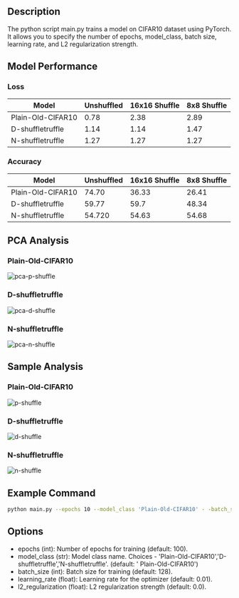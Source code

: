 ## Description

The python script main.py trains a model on CIFAR10 dataset using PyTorch. It allows you to specify the number of
epochs, model_class, batch size, learning rate, and L2 regularization strength.

## Model Performance

### Loss

| Model             | Unshuffled | 16x16 Shuffle | 8x8 Shuffle |
|-------------------|------------|---------------|-------------|
| Plain-Old-CIFAR10 | 0.78       | 2.38          | 2.89        |
| D-shuffletruffle  | 1.14       | 1.14          | 1.47        |
| N-shuffletruffle  | 1.27       | 1.27          | 1.27        |

### Accuracy

| Model             | Unshuffled | 16x16 Shuffle | 8x8 Shuffle |
|-------------------|------------|---------------|-------------|
| Plain-Old-CIFAR10 | 74.70      | 36.33         | 26.41       |
| D-shuffletruffle  | 59.77      | 59.7          | 48.34       |
| N-shuffletruffle  | 54.720     | 54.63         | 54.68       |

## PCA Analysis

### Plain-Old-CIFAR10

![pca-p-shuffle](Figures/pca_Plain-Old-CIFAR10.png "pca-p-shuffletruffle.png" )

### D-shuffletruffle

![pca-d-shuffle](Figures/pca_D-shuffletruffle.png "pca-d-shuffletruffle.png" )

### N-shuffletruffle

![pca-n-shuffle](Figures/pca_N-shuffletruffle.png "pca-n-shuffletruffle.png" )

## Sample Analysis

### Plain-Old-CIFAR10

![p-shuffle](Figures/Plain-Old-CIFAR10.png "p-shuffletruffle.png" )

### D-shuffletruffle

![d-shuffle](Figures/D-shuffletruffle.png "d-shuffletruffle.png" )

### N-shuffletruffle

![n-shuffle](Figures/N-shuffletruffle.png "n-shuffletruffle.png")

## Example Command

```sh
python main.py --epochs 10 --model_class 'Plain-Old-CIFAR10' - -batch_size 128 - -learning_rate 0.01 - -l2_regularization 0.0001
```

## Options

- epochs (int): Number of epochs for training (default: 100).
- model_class (str): Model class name. Choices - 'Plain-Old-CIFAR10','D-shuffletruffle','N-shuffletruffle'. (default: '
  Plain-Old-CIFAR10')
- batch_size (int): Batch size for training (default: 128).
- learning_rate (float): Learning rate for the optimizer (default: 0.01).
- l2_regularization (float): L2 regularization strength (default: 0.0).

